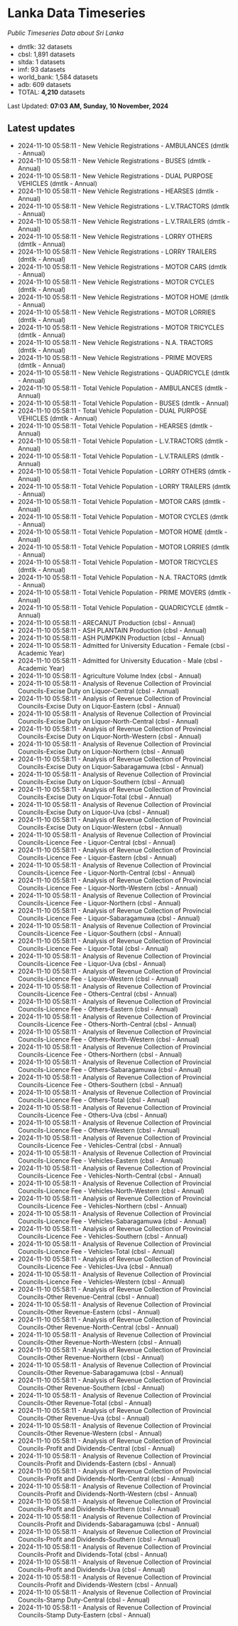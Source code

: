 # Lanka Data Timeseries
*Public Timeseries Data about Sri Lanka*

* dmtlk: 32 datasets
* cbsl: 1,891 datasets
* sltda: 1 datasets
* imf: 93 datasets
* world_bank: 1,584 datasets
* adb: 609 datasets
* TOTAL: **4,210** datasets

Last Updated: **07:03 AM, Sunday, 10 November, 2024**

## Latest updates

* 2024-11-10 05:58:11 - New Vehicle Registrations - AMBULANCES (dmtlk - Annual)
* 2024-11-10 05:58:11 - New Vehicle Registrations - BUSES (dmtlk - Annual)
* 2024-11-10 05:58:11 - New Vehicle Registrations - DUAL PURPOSE VEHICLES (dmtlk - Annual)
* 2024-11-10 05:58:11 - New Vehicle Registrations - HEARSES (dmtlk - Annual)
* 2024-11-10 05:58:11 - New Vehicle Registrations - L.V.TRACTORS (dmtlk - Annual)
* 2024-11-10 05:58:11 - New Vehicle Registrations - L.V.TRAILERS (dmtlk - Annual)
* 2024-11-10 05:58:11 - New Vehicle Registrations - LORRY OTHERS (dmtlk - Annual)
* 2024-11-10 05:58:11 - New Vehicle Registrations - LORRY TRAILERS (dmtlk - Annual)
* 2024-11-10 05:58:11 - New Vehicle Registrations - MOTOR CARS (dmtlk - Annual)
* 2024-11-10 05:58:11 - New Vehicle Registrations - MOTOR CYCLES (dmtlk - Annual)
* 2024-11-10 05:58:11 - New Vehicle Registrations - MOTOR HOME (dmtlk - Annual)
* 2024-11-10 05:58:11 - New Vehicle Registrations - MOTOR LORRIES (dmtlk - Annual)
* 2024-11-10 05:58:11 - New Vehicle Registrations - MOTOR TRICYCLES (dmtlk - Annual)
* 2024-11-10 05:58:11 - New Vehicle Registrations - N.A. TRACTORS (dmtlk - Annual)
* 2024-11-10 05:58:11 - New Vehicle Registrations - PRIME MOVERS (dmtlk - Annual)
* 2024-11-10 05:58:11 - New Vehicle Registrations - QUADRICYCLE (dmtlk - Annual)
* 2024-11-10 05:58:11 - Total Vehicle Population - AMBULANCES (dmtlk - Annual)
* 2024-11-10 05:58:11 - Total Vehicle Population - BUSES (dmtlk - Annual)
* 2024-11-10 05:58:11 - Total Vehicle Population - DUAL PURPOSE VEHICLES (dmtlk - Annual)
* 2024-11-10 05:58:11 - Total Vehicle Population - HEARSES (dmtlk - Annual)
* 2024-11-10 05:58:11 - Total Vehicle Population - L.V.TRACTORS (dmtlk - Annual)
* 2024-11-10 05:58:11 - Total Vehicle Population - L.V.TRAILERS (dmtlk - Annual)
* 2024-11-10 05:58:11 - Total Vehicle Population - LORRY OTHERS (dmtlk - Annual)
* 2024-11-10 05:58:11 - Total Vehicle Population - LORRY TRAILERS (dmtlk - Annual)
* 2024-11-10 05:58:11 - Total Vehicle Population - MOTOR CARS (dmtlk - Annual)
* 2024-11-10 05:58:11 - Total Vehicle Population - MOTOR CYCLES (dmtlk - Annual)
* 2024-11-10 05:58:11 - Total Vehicle Population - MOTOR HOME (dmtlk - Annual)
* 2024-11-10 05:58:11 - Total Vehicle Population - MOTOR LORRIES (dmtlk - Annual)
* 2024-11-10 05:58:11 - Total Vehicle Population - MOTOR TRICYCLES (dmtlk - Annual)
* 2024-11-10 05:58:11 - Total Vehicle Population - N.A. TRACTORS (dmtlk - Annual)
* 2024-11-10 05:58:11 - Total Vehicle Population - PRIME MOVERS (dmtlk - Annual)
* 2024-11-10 05:58:11 - Total Vehicle Population - QUADRICYCLE (dmtlk - Annual)
* 2024-11-10 05:58:11 - ARECANUT Production (cbsl - Annual)
* 2024-11-10 05:58:11 - ASH PLANTAIN Production (cbsl - Annual)
* 2024-11-10 05:58:11 - ASH PUMPKIN Production (cbsl - Annual)
* 2024-11-10 05:58:11 - Admitted for University Education - Female (cbsl - Academic Year)
* 2024-11-10 05:58:11 - Admitted for University Education - Male (cbsl - Academic Year)
* 2024-11-10 05:58:11 - Agriculture Volume Index (cbsl - Annual)
* 2024-11-10 05:58:11 - Analysis of Revenue Collection of Provincial Councils-Excise Duty on Liquor-Central (cbsl - Annual)
* 2024-11-10 05:58:11 - Analysis of Revenue Collection of Provincial Councils-Excise Duty on Liquor-Eastern (cbsl - Annual)
* 2024-11-10 05:58:11 - Analysis of Revenue Collection of Provincial Councils-Excise Duty on Liquor-North-Central (cbsl - Annual)
* 2024-11-10 05:58:11 - Analysis of Revenue Collection of Provincial Councils-Excise Duty on Liquor-North-Western (cbsl - Annual)
* 2024-11-10 05:58:11 - Analysis of Revenue Collection of Provincial Councils-Excise Duty on Liquor-Northern (cbsl - Annual)
* 2024-11-10 05:58:11 - Analysis of Revenue Collection of Provincial Councils-Excise Duty on Liquor-Sabaragamuwa (cbsl - Annual)
* 2024-11-10 05:58:11 - Analysis of Revenue Collection of Provincial Councils-Excise Duty on Liquor-Southern (cbsl - Annual)
* 2024-11-10 05:58:11 - Analysis of Revenue Collection of Provincial Councils-Excise Duty on Liquor-Total (cbsl - Annual)
* 2024-11-10 05:58:11 - Analysis of Revenue Collection of Provincial Councils-Excise Duty on Liquor-Uva (cbsl - Annual)
* 2024-11-10 05:58:11 - Analysis of Revenue Collection of Provincial Councils-Excise Duty on Liquor-Western (cbsl - Annual)
* 2024-11-10 05:58:11 - Analysis of Revenue Collection of Provincial Councils-Licence Fee - Liquor-Central (cbsl - Annual)
* 2024-11-10 05:58:11 - Analysis of Revenue Collection of Provincial Councils-Licence Fee - Liquor-Eastern (cbsl - Annual)
* 2024-11-10 05:58:11 - Analysis of Revenue Collection of Provincial Councils-Licence Fee - Liquor-North-Central (cbsl - Annual)
* 2024-11-10 05:58:11 - Analysis of Revenue Collection of Provincial Councils-Licence Fee - Liquor-North-Western (cbsl - Annual)
* 2024-11-10 05:58:11 - Analysis of Revenue Collection of Provincial Councils-Licence Fee - Liquor-Northern (cbsl - Annual)
* 2024-11-10 05:58:11 - Analysis of Revenue Collection of Provincial Councils-Licence Fee - Liquor-Sabaragamuwa (cbsl - Annual)
* 2024-11-10 05:58:11 - Analysis of Revenue Collection of Provincial Councils-Licence Fee - Liquor-Southern (cbsl - Annual)
* 2024-11-10 05:58:11 - Analysis of Revenue Collection of Provincial Councils-Licence Fee - Liquor-Total (cbsl - Annual)
* 2024-11-10 05:58:11 - Analysis of Revenue Collection of Provincial Councils-Licence Fee - Liquor-Uva (cbsl - Annual)
* 2024-11-10 05:58:11 - Analysis of Revenue Collection of Provincial Councils-Licence Fee - Liquor-Western (cbsl - Annual)
* 2024-11-10 05:58:11 - Analysis of Revenue Collection of Provincial Councils-Licence Fee - Others-Central (cbsl - Annual)
* 2024-11-10 05:58:11 - Analysis of Revenue Collection of Provincial Councils-Licence Fee - Others-Eastern (cbsl - Annual)
* 2024-11-10 05:58:11 - Analysis of Revenue Collection of Provincial Councils-Licence Fee - Others-North-Central (cbsl - Annual)
* 2024-11-10 05:58:11 - Analysis of Revenue Collection of Provincial Councils-Licence Fee - Others-North-Western (cbsl - Annual)
* 2024-11-10 05:58:11 - Analysis of Revenue Collection of Provincial Councils-Licence Fee - Others-Northern (cbsl - Annual)
* 2024-11-10 05:58:11 - Analysis of Revenue Collection of Provincial Councils-Licence Fee - Others-Sabaragamuwa (cbsl - Annual)
* 2024-11-10 05:58:11 - Analysis of Revenue Collection of Provincial Councils-Licence Fee - Others-Southern (cbsl - Annual)
* 2024-11-10 05:58:11 - Analysis of Revenue Collection of Provincial Councils-Licence Fee - Others-Total (cbsl - Annual)
* 2024-11-10 05:58:11 - Analysis of Revenue Collection of Provincial Councils-Licence Fee - Others-Uva (cbsl - Annual)
* 2024-11-10 05:58:11 - Analysis of Revenue Collection of Provincial Councils-Licence Fee - Others-Western (cbsl - Annual)
* 2024-11-10 05:58:11 - Analysis of Revenue Collection of Provincial Councils-Licence Fee - Vehicles-Central (cbsl - Annual)
* 2024-11-10 05:58:11 - Analysis of Revenue Collection of Provincial Councils-Licence Fee - Vehicles-Eastern (cbsl - Annual)
* 2024-11-10 05:58:11 - Analysis of Revenue Collection of Provincial Councils-Licence Fee - Vehicles-North-Central (cbsl - Annual)
* 2024-11-10 05:58:11 - Analysis of Revenue Collection of Provincial Councils-Licence Fee - Vehicles-North-Western (cbsl - Annual)
* 2024-11-10 05:58:11 - Analysis of Revenue Collection of Provincial Councils-Licence Fee - Vehicles-Northern (cbsl - Annual)
* 2024-11-10 05:58:11 - Analysis of Revenue Collection of Provincial Councils-Licence Fee - Vehicles-Sabaragamuwa (cbsl - Annual)
* 2024-11-10 05:58:11 - Analysis of Revenue Collection of Provincial Councils-Licence Fee - Vehicles-Southern (cbsl - Annual)
* 2024-11-10 05:58:11 - Analysis of Revenue Collection of Provincial Councils-Licence Fee - Vehicles-Total (cbsl - Annual)
* 2024-11-10 05:58:11 - Analysis of Revenue Collection of Provincial Councils-Licence Fee - Vehicles-Uva (cbsl - Annual)
* 2024-11-10 05:58:11 - Analysis of Revenue Collection of Provincial Councils-Licence Fee - Vehicles-Western (cbsl - Annual)
* 2024-11-10 05:58:11 - Analysis of Revenue Collection of Provincial Councils-Other Revenue-Central (cbsl - Annual)
* 2024-11-10 05:58:11 - Analysis of Revenue Collection of Provincial Councils-Other Revenue-Eastern (cbsl - Annual)
* 2024-11-10 05:58:11 - Analysis of Revenue Collection of Provincial Councils-Other Revenue-North-Central (cbsl - Annual)
* 2024-11-10 05:58:11 - Analysis of Revenue Collection of Provincial Councils-Other Revenue-North-Western (cbsl - Annual)
* 2024-11-10 05:58:11 - Analysis of Revenue Collection of Provincial Councils-Other Revenue-Northern (cbsl - Annual)
* 2024-11-10 05:58:11 - Analysis of Revenue Collection of Provincial Councils-Other Revenue-Sabaragamuwa (cbsl - Annual)
* 2024-11-10 05:58:11 - Analysis of Revenue Collection of Provincial Councils-Other Revenue-Southern (cbsl - Annual)
* 2024-11-10 05:58:11 - Analysis of Revenue Collection of Provincial Councils-Other Revenue-Total (cbsl - Annual)
* 2024-11-10 05:58:11 - Analysis of Revenue Collection of Provincial Councils-Other Revenue-Uva (cbsl - Annual)
* 2024-11-10 05:58:11 - Analysis of Revenue Collection of Provincial Councils-Other Revenue-Western (cbsl - Annual)
* 2024-11-10 05:58:11 - Analysis of Revenue Collection of Provincial Councils-Profit and Dividends-Central (cbsl - Annual)
* 2024-11-10 05:58:11 - Analysis of Revenue Collection of Provincial Councils-Profit and Dividends-Eastern (cbsl - Annual)
* 2024-11-10 05:58:11 - Analysis of Revenue Collection of Provincial Councils-Profit and Dividends-North-Central (cbsl - Annual)
* 2024-11-10 05:58:11 - Analysis of Revenue Collection of Provincial Councils-Profit and Dividends-North-Western (cbsl - Annual)
* 2024-11-10 05:58:11 - Analysis of Revenue Collection of Provincial Councils-Profit and Dividends-Northern (cbsl - Annual)
* 2024-11-10 05:58:11 - Analysis of Revenue Collection of Provincial Councils-Profit and Dividends-Sabaragamuwa (cbsl - Annual)
* 2024-11-10 05:58:11 - Analysis of Revenue Collection of Provincial Councils-Profit and Dividends-Southern (cbsl - Annual)
* 2024-11-10 05:58:11 - Analysis of Revenue Collection of Provincial Councils-Profit and Dividends-Total (cbsl - Annual)
* 2024-11-10 05:58:11 - Analysis of Revenue Collection of Provincial Councils-Profit and Dividends-Uva (cbsl - Annual)
* 2024-11-10 05:58:11 - Analysis of Revenue Collection of Provincial Councils-Profit and Dividends-Western (cbsl - Annual)
* 2024-11-10 05:58:11 - Analysis of Revenue Collection of Provincial Councils-Stamp Duty-Central (cbsl - Annual)
* 2024-11-10 05:58:11 - Analysis of Revenue Collection of Provincial Councils-Stamp Duty-Eastern (cbsl - Annual)